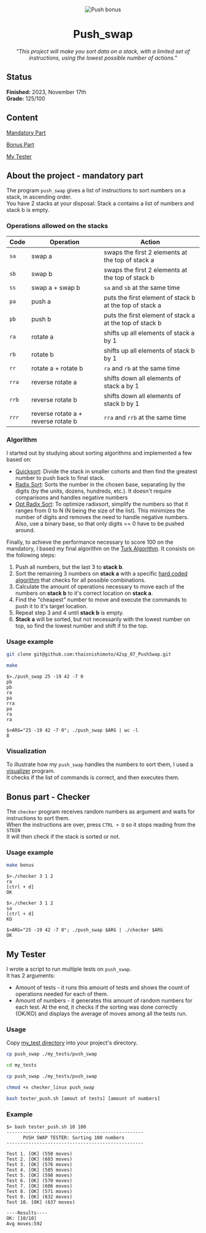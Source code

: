 <p align="center">
  <img src="https://github.com/thaisnishimoto/42-project-badges/blob/main/badges/push_swapm.png" alt="Push bonus"/>
</p>

<h1 align=center>
	<b>Push_swap</b>
</h1>

<p align="center"><i>"This project will make you sort data on a stack, with a limited set of instructions, using the lowest possible number of actions."</i></p>  
<h2>
 Status
</h2>

**Finished:**  2023, November 17th <br>
**Grade:** 125/100

<h2>
Content
</h2>

[Mandatory Part](https://github.com/thaisnishimoto/42sp_07_PushSwap#about-the-project---mandatory-part)

[Bonus Part](https://github.com/thaisnishimoto/42sp_07_PushSwap#bonus-part---checker)

[My Tester](https://github.com/thaisnishimoto/42sp_07_PushSwap#my-tester)

<h2>
About the project - mandatory part
</h2>

The program `push_swap` gives a list of instructions to sort numbers on a stack, in ascending order. <br>
You have 2 stacks at your disposal: Stack a contains a list of numbers and stack b is empty.

### Operations allowed on the stacks

| Code  | Operation                           | Action                                                  |
| ----- | ----------------------------------- | ------------------------------------------------------- |
| `sa`  | swap a                              | swaps the first 2 elements at the top of stack a        |
| `sb`  | swap b                              | swaps the first 2 elements at the top of stack b        |
| `ss`  | swap a + swap b                     | `sa` and `sb` at the same time                          |
| `pa`  | push a                              | puts the first element of stack b at the top of stack a |
| `pb`  | push b                              | puts the first element of stack a at the top of stack b |
| `ra`  | rotate a                            | shifts up all elements of stack a by 1                  |
| `rb`  | rotate b                            | shifts up all elements of stack b by 1                  |
| `rr`  | rotate a + rotate b                 | `ra` and `rb` at the same time                          |
| `rra` | reverse rotate a                    | shifts down all elements of stack a by 1                |
| `rrb` | reverse rotate b                    | shifts down all elements of stack b by 1                |
| `rrr` | reverse rotate a + reverse rotate b | `rra` and `rrb` at the same time                        |

### Algorithm

I started out by studying about sorting algorithms and implemented a few based on:
* [Quicksort](https://github.com/thaisnishimoto/42sp_07_PushSwap/blob/master/src/extra_algos/ft_quicksort.c): Divide the stack in smaller cohorts and then find the greatest number to push back to final stack. <br>
* [Radix Sort](https://github.com/thaisnishimoto/42sp_07_PushSwap/blob/master/src/extra_algos/ft_radixsort.c): Sorts the number in the chosen base, separating by the digits (by the units, dozens, hundreds, etc.). It doesn't require comparisons and handles negative numbers <br>
* [Opt Radix Sort](https://github.com/thaisnishimoto/42sp_07_PushSwap/blob/master/src/extra_algos/ft_opt_radixsort.c): To optimize radixsort, simplify the numbers so that it ranges from 0 to N (N being the size of the list). This minimizes the number of digits and removes the need to handle negative numbers. Also, use a binary base, so that only digits == 0 have to be pushed around.

Finally, to achieve the performance necessary to score 100 on the mandatory, I based my final algorithm on the [Turk Algorithm](https://medium.com/@ayogun/push-swap-c1f5d2d41e97). It consists on the following steps:
1. Push all numbers, but the last 3 to **stack b**.
2. Sort the remaining 3 numbers on **stack a** with a specific [hard coded algorithm](https://github.com/thaisnishimoto/42sp_07_PushSwap/blob/master/src/ft_sort_3.c) that checks for all possible combinations.
3. Calculate the amount of operations necessary to move each of the numbers on **stack b** to it's correct location on **stack a**.
4. Find the "cheapest" number to move and execute the commands to push it to it's target location.
5. Repeat step 3 and 4 until **stack b** is empty.
6. **Stack a** will be sorted, but not necessarily with the lowest number on top, so find the lowest number and shift if to the top.

### Usage example

```sh
git clone git@github.com:thaisnishimoto/42sp_07_PushSwap.git
```
```sh
make
```
```
$>./push_swap 25 -19 42 -7 0
pb
pb
ra
pa
rra
pa
ra
ra

$>ARG="25 -19 42 -7 0"; ./push_swap $ARG | wc -l
8
```

### Visualization

To illustrate how my `push_swap` handles the numbers to sort them, I used a [visualizer](https://github.com/o-reo/push_swap_visualizer) program. <br>
It checks if the list of commands is correct, and then executes them. 

<h2>
Bonus part - Checker
</h2>

The `checker` program receives random numbers as argument and waits for instructions to sort them. <br>
When the instructions are over, press `CTRL + D` so it stops reading from the `STDIN` <br>
It will then check if the stack is sorted or not.

### Usage example

```sh
make bonus
```
```
$>./checker 3 1 2
ra
[ctrl + d]
OK

$>./checker 3 1 2
sa
[ctrl + d]
KO

$>ARG="25 -19 42 -7 0"; ./push_swap $ARG | ./checker $ARG
OK
```

<h2>
My Tester
</h2>

I wrote a script to run multiple tests on `push_swap`. <br>
It has 2 arguments:
* Amount of tests - it runs this amount of tests and shows the count of operations needed for each of them.
* Amount of numbers - it generates this amount of random numbers for each test. 
At the end, it checks if the sorting was done correctly (OK/KO) and displays the average of moves among all the tests run.

### Usage

Copy [my_test directory](https://github.com/thaisnishimoto/42sp_07_PushSwap/tree/master/my_tests) into your project's directory.
```sh
cp push_swap ./my_tests/push_swap
```
```sh
cd my_tests
```
```sh
cp push_swap ./my_tests/push_swap
```
```sh
chmod +x checker_linux push_swap
```
```sh
bash tester_push.sh [amout of tests] [amount of numbers]
```

### Example
```
$> bash tester_push.sh 10 100
--------------------------------------------------
      PUSH SWAP TESTER: Sorting 100 numbers
--------------------------------------------------

Test 1. [OK] (550 moves) 
Test 2. [OK] (603 moves) 
Test 3. [OK] (576 moves) 
Test 4. [OK] (585 moves) 
Test 5. [OK] (598 moves) 
Test 6. [OK] (570 moves) 
Test 7. [OK] (606 moves) 
Test 8. [OK] (571 moves) 
Test 9. [OK] (632 moves) 
Test 10. [OK] (637 moves) 

----Results----
OK: [10/10]
Avg moves:592
```
